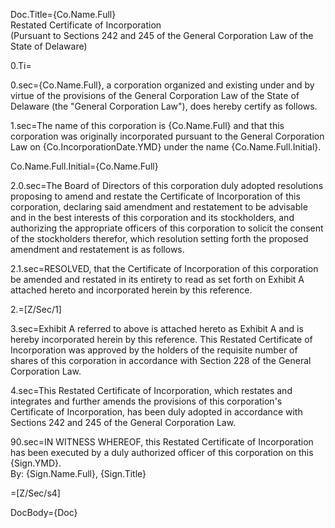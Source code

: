 Doc.Title={Co.Name.Full}<br>Restated Certificate of Incorporation<br>(Pursuant to Sections 242 and 245 of the General Corporation Law of the State of Delaware)

0.Ti=</i>

0.sec={Co.Name.Full}, a corporation organized and existing under and by virtue of the provisions of the General Corporation Law of the State of Delaware (the "General Corporation Law"), does hereby certify as follows.

1.sec=The name of this corporation is {Co.Name.Full} and that this corporation was originally incorporated pursuant to the General Corporation Law on {Co.IncorporationDate.YMD} under the name {Co.Name.Full.Initial}. 

Co.Name.Full.Initial={Co.Name.Full}

2.0.sec=The Board of Directors of this corporation duly adopted resolutions proposing to amend and restate the Certificate of Incorporation of this corporation, declaring said amendment and restatement to be advisable and in the best interests of this corporation and its stockholders, and authorizing the appropriate officers of this corporation to solicit the consent of the stockholders therefor, which resolution setting forth the proposed amendment and restatement is as follows.

2.1.sec=RESOLVED, that the Certificate of Incorporation of this corporation be amended and restated in its entirety to read as set forth on Exhibit A attached hereto and incorporated herein by this reference.

2.=[Z/Sec/1]

3.sec=Exhibit A referred to above is attached hereto as Exhibit A and is hereby incorporated herein by this reference.  This Restated Certificate of Incorporation was approved by the holders of the requisite number of shares of this corporation in accordance with Section 228 of the General Corporation Law. 

4.sec=This Restated Certificate of Incorporation, which restates and integrates and further amends the provisions of this corporation's Certificate of Incorporation, has been duly adopted in accordance with Sections 242 and 245 of the General Corporation Law. 

90.sec=IN WITNESS WHEREOF, this Restated Certificate of Incorporation has been executed by a duly authorized officer of this corporation on this {Sign.YMD}.<br>By:	{Sign.Name.Full}, {Sign.Title}

=[Z/Sec/s4]

DocBody={Doc}